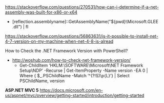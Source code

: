 
https://stackoverflow.com/questions/270531/how-can-i-determine-if-a-net-assembly-was-built-for-x86-or-x64

  - [reflection.assemblyname]::GetAssemblyName("${pwd}\Microsoft.GLEE.dll") | fl


https://stackoverflow.com/questions/56863631/is-it-possible-to-install-net-4-7-version-on-my-machine-when-net-4-8-is-alread


How to Check the .NET Framework Version with PowerShell?
 - http://woshub.com/how-to-check-net-framework-version/
    - Get-ChildItem ‘HKLM:\SOFTWARE\Microsoft\NET Framework Setup\NDP’ -Recurse | Get-ItemProperty -Name version -EA 0 | Where { $_.PSChildName -Match ‘^(?!S)\p{L}’} | Select PSChildName, version


<b>ASP.NET MVC 5</b>
https://docs.microsoft.com/en-us/aspnet/mvc/overview/getting-started/introduction/getting-started
